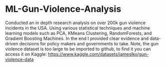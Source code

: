 # ML-Gun-Violence-Analysis
Conducted an in depth research analysis on over 200k gun violence incidents in the USA. Using various statistical techniques and machine learning models such as PCA, KMeans Clustering, RandomForests, and Gradient Boosting Machines. In the end I provided clear evidence and data-driven decisions for policy makers and governments to take.
Note, the gun violence dataset is too large to be imported to github, to find it you can access it on Kaggle: https://www.kaggle.com/datasets/jameslko/gun-violence-data
